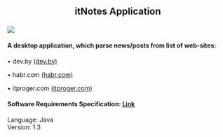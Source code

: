 ## <p align="center">itNotes Application</p> ![](https://github.com/Archeex/itNotes/blob/master/documentation/diagrams/images/itNotesLogo.png)
#### A desktop application, which parse news/posts from list of web-sites:
• dev.by [(dev.by)](https://dev.by)

• habr.com [(habr.com)](https://habr.com)

• itproger.com [(itproger.com)](https://itproger.com)
#### Software Requirements Specification: [Link](https://github.com/Archeex/DevBy-Events-Parser/blob/master/documentation/SRS.md)
Language: Java  
Version: 1.3
